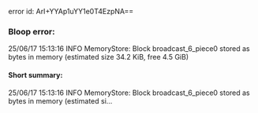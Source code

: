 error id: ArI+YYAp1uYY1e0T4EzpNA==
### Bloop error:

25/06/17 15:13:16 INFO MemoryStore: Block broadcast_6_piece0 stored as bytes in memory (estimated size 34.2 KiB, free 4.5 GiB)
#### Short summary: 

25/06/17 15:13:16 INFO MemoryStore: Block broadcast_6_piece0 stored as bytes in memory (estimated si...